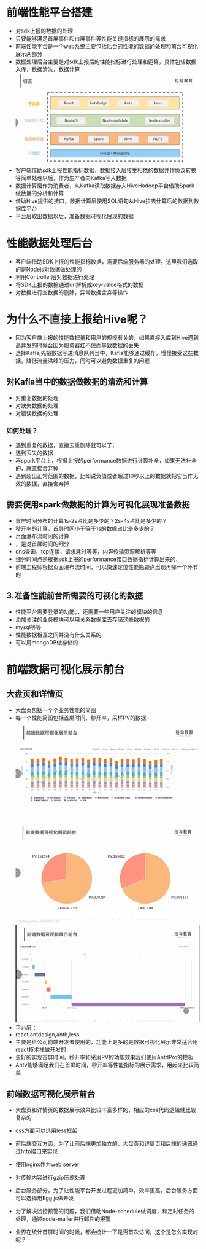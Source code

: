 # 前端性能平台搭建
- 对sdk上报的数据的处理
- 只要能够满足首屏事件和白屏事件等性能关键指标的展示的需求
- 前端性能平台是一个web系统主要包括后台的性能的数据的处理和前台可视化展示两部分
- 数据处理后台主要是对sdk上报后的性能指标进行处理和运算，具体包括数据入库，数据清洗，数据计算
![alt text](image-27.png)
- 客户端借助sdk上报性能指标数据，数据接入层接受相依的数据并作协议转换等简单处理以后，作为生产者向Kafka写入数据
- 数据计算层作为消费者，从Kafka读取数据存入HiveHadoop平台借助Spark做数据的分析和计算
- 借助Hive提供的接口，数据计算层使用SQL语句从Hive拉去计算后的数据到数据库平台
- 平台层取出数据以后，准备数据可视化展现的数据
# 性能数据处理后台
- 客户端借助SDK上报的性能指标数据，需要后端服务器的处理。这里我们选取的是Nodejs对数据做处理的
- 利用Controller层对数据进行处理
- 将SDK上报的数据通过url解析成key-value格式的数据
- 对数据进行空数据的删除，异常数据舍弃等操作
# 为什么不直接上报给Hive呢？
- 因为客户端上报的性能数据量和用户的规模有关的，如果直接入库到Hive遇到高并发的时候会因为服务器扛不住而导致数据的丢失
- 选择Kafla,先把数据写进消息队列当中，Kafla能够通过缓存，慢慢接受这些数据，降低流量洪峰的压力，同时可以避免数据重复的问题
## 对Kafla当中的数据做数据的清洗和计算
- 对重复数据的处理
- 对缺失数据的处理
- 对错误数据的处理
### 如何处理？
- 遇到重复的数据，直接去重删除就可以了，
- 遇到丢失的数据
- 再spark平台上，根据上报的performance数据进行计算补全，如果无法补全的，就直接舍弃掉
- 遇到超出正常范围的数据，比如说负值或者超过10秒以上的数据就把它当作无效的数据，直接舍弃掉
## 需要使用spark做数据的计算为可视化展现准备数据
- 首屏时间分布的计算1s-2s占比是多少的？2s-4s占比是多少的？
- 秒开率的计算，首屏时间小于等于1s的数据占比是多少的？
- 页面瀑布流时间的计算
- ，是对首屏时间的细分
- dns查询，tcp连接，请求耗时等等，内容传输资源解析等等
- 细分时间点是根据sdk上报的performance接口数据指标计算出来的，
- 前端工程师根据页面瀑布流时间，可以快速定位性能瓶颈点出现再哪一个环节的

## 3.准备性能前台所需要的可视化的数据
- 性能平台需要登录的功能，，还需要一些用户关注的模块的信息
- 添加关注的业务模块可以用关系数据库去存储这些数据的
- mysql等等
- 性能数据相互之间并没有什么关系的
- 可以用mongoDB做存储的
# 前端数据可视化展示前台
## 大盘页和详情页
- 大盘页包括一个个业务性能的简图
- 每一个性能简图包括首屏时间，秒开率，采样PV的数据
![alt text](image-28.png)
![alt text](image-29.png)
![alt text](image-30.png)
- 平台层：
- react,antdesign,antb,less
- 主要是给公司前端开发者使用的，功能上更多的是数据可视化展示非常适合用react技术栈做开发的
- 更好的实现首屏时间，秒开率和采用PV的功能效果我们使用AntdPro的模板
- Antv能够满足我们在首屏时间，秒开率等性能指标的展示需求，用起来比较简单
## 前端数据可视化展示前台
- 大盘页和详情页的数据展示效果比较丰富多样的，相应的css代码逻辑就比较复杂的
- css方面可以选用less框架
- 前后端交互方面，为了让前后端更加独立的，大盘页和详情页和后端的通讯通过http接口来实现
- 使用nginx作为web server
- 对传输内容进行gzip压缩处理

- 后台服务部分，为了让性能平台开发过程更加简单，效率更高，后台服务方面可以选择用Egg.js做开发
- 为了解决监控预警的问题，我们借助Node-schedule做调度，和定时任务的处理，通过node-mailer进行邮件的报警
- 业界在统计首屏时间的时候，都会统计一下是否首次访问，这个是怎么实现的呢？
